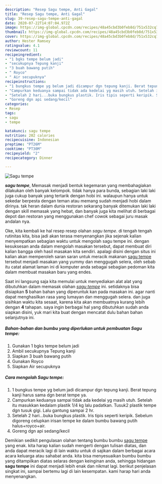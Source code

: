 ```yaml
---
description: "Resep Sagu tempe, Anti Gagal"
title: "Resep Sagu tempe, Anti Gagal"
slug: 39-resep-sagu-tempe-anti-gagal
date: 2020-07-22T14:07:04.972Z
image: https://img-global.cpcdn.com/recipes/48a45cbd3b0feb8d/751x532cq70/sagu-tempe-foto-resep-utama.jpg
thumbnail: https://img-global.cpcdn.com/recipes/48a45cbd3b0feb8d/751x532cq70/sagu-tempe-foto-resep-utama.jpg
cover: https://img-global.cpcdn.com/recipes/48a45cbd3b0feb8d/751x532cq70/sagu-tempe-foto-resep-utama.jpg
author: Hester Ramsey
ratingvalue: 4.1
reviewcount: 11
recipeingredient:
- "1 bgks tempe belum jadi"
- "secukupnya Tepung kanji"
- "3 buah bawang putih"
- " Royco"
- " Air secupuknya"
recipeinstructions:
- "1 bungkus tempe yg belum jadi dicampur dgn tepung kanji. Berat tepung kanji harus sama dgn berat tempe ya."
- "Campurkan keduanya sampai tidak ada kedelai yg masih utuh. Setelah itu masukkan kedalam plastik 1/4 kg lalu padatkan. Tusuk2 plastik tempe dgn tusuk gigi. Lalu gantung sampai 2 hr."
- "Setelah 2 hari...buka bungkus plastik. Iris tipis seperti keripik. Sebelum digoreng celupkan irisan tempe ke dalam bumbu bawang putih halus+royco+air."
- "Goreng dgn api sedang/kecil"
categories:
- Resep
tags:
- sagu
- tempe

katakunci: sagu tempe 
nutrition: 202 calories
recipecuisine: Indonesian
preptime: "PT26M"
cooktime: "PT30M"
recipeyield: "2"
recipecategory: Dinner

---
```



![Sagu tempe](https://img-global.cpcdn.com/recipes/48a45cbd3b0feb8d/751x532cq70/sagu-tempe-foto-resep-utama.jpg)

<b><i>sagu tempe</i></b>, Memasak menjadi bentuk kegemaran yang membahagiakan dilakukan oleh banyak kelompok. tidak hanya para bunda, sebagian laki laki juga cukup banyak yang tertarik dengan hobi ini. walaupun hanya untuk sekedar berpesta dengan teman atau memang sudah menjadi hobi dalam dirinya. tak heran dalam dunia restoran sekarang banyak ditemukan laki laki dengan skill memasak yang hebat, dan banyak juga kita melihat di berbagai depot dan restoran yang menggunakan chef cowok sebagai juru masak andalan nya.



Oke, kita kembali ke hal resep resep olahan <i>sagu tempe</i>. di tengah tengah rutinitas kita, bisa jadi akan terasa menyenangkan jika sejenak kalian menyempatkan sebagian waktu untuk mengolah sagu tempe ini. dengan kesuksesan anda dalam mengolah masakan tersebut, dapat membuat diri kalian bangga oleh hasil masakan kita sendiri. apalagi disini dengan situs ini kalian akan memperoleh saran saran untuk meracik makanan <u>sagu tempe</u> tersebut menjadi masakan yang yummy dan menggugah selera, oleh sebab itu catat alamat laman ini di komputer anda sebagai sebagian pedoman kita dalam membuat masakan baru yang endes.


Saat ini langsung saja kita memulai untuk menyediakan alat alat yang dibutuhkan dalam memasak olahan <u><i>sagu tempe</i></u> ini. setidaknya bisa disiapkan <b>5</b> bahan bahan yang diperuntuk kan pada masakan ini. agar nanti dapat menghasilkan rasa yang lumayan dan menggugah selera. dan juga sisihkan waktu kita sesaat, karena kita akan membuatnya kurang lebih dengan <b>4</b> tahapan. saya ingin berbagai hal yang dibutuhkan sudah anda siapkan disini, yuk mari kita buat dengan mencatat dulu bahan bahan selanjutnya ini.

<!--inarticleads1-->

##### Bahan-bahan dan bumbu yang diperlukan untuk pembuatan Sagu tempe:

1. Gunakan 1 bgks tempe belum jadi
1. Ambil secukupnya Tepung kanji
1. Siapkan 3 buah bawang putih
1. Gunakan  Royco
1. Siapkan  Air secupuknya




<!--inarticleads2-->

##### Cara mengolah Sagu tempe:

1. 1 bungkus tempe yg belum jadi dicampur dgn tepung kanji. Berat tepung kanji harus sama dgn berat tempe ya.
1. Campurkan keduanya sampai tidak ada kedelai yg masih utuh. Setelah itu masukkan kedalam plastik 1/4 kg lalu padatkan. Tusuk2 plastik tempe dgn tusuk gigi. Lalu gantung sampai 2 hr.
1. Setelah 2 hari...buka bungkus plastik. Iris tipis seperti keripik. Sebelum digoreng celupkan irisan tempe ke dalam bumbu bawang putih halus+royco+air.
1. Goreng dgn api sedang/kecil




Demikian sedikit pengulasan olahan tentang bumbu bumbu <u>sagu tempe</u> yang enak. kita harap kalian sudah mengerti dengan tulisan diatas, dan anda dapat meracik lagi di lain waktu untuk di sajikan dalam berbagai acara acara keluarga atau sahabat anda. kita bisa menyesuaikan bumbu bumbu yang ditampilkan diatas selaras dengan keinginan anda, sehingga hidangan <b>sagu tempe</b> ini dapat menjadi lebih enak dan nikmat lagi. berikut penjelasan singkat ini, sampai bertemu lagi di lain kesempatan. kami harap hari anda menyenangkan.
